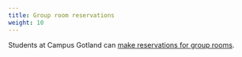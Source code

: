 ```yaml
---
title: Group room reservations
weight: 10
---
```


Students at Campus Gotland can [make reservations for group
rooms][gotland-reservations]. 

[gotland-reservations]: https://www.campusgotland.uu.se/students/reception/bookaroom/

